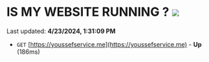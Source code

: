 # IS MY WEBSITE RUNNING ? [![](https://img.shields.io/static/v1?label=Sponsor&message=%E2%9D%A4&logo=GitHub&color=%23fe8e86)](https://github.com/sponsors/<username>)

Last updated: **4/23/2024, 1:31:09 PM**

- `GET` [https://youssefservice.me](https://youssefservice.me) - **Up** (186ms)
